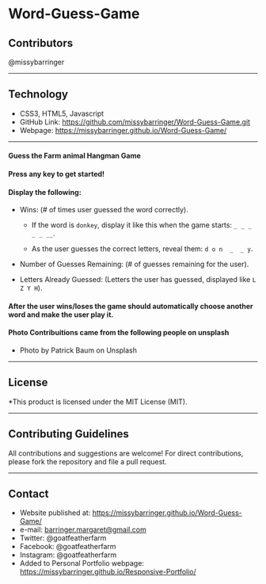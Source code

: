 # Word-Guess-Game

## Contributors
@missybarringer
____________________________________
## Technology
* CSS3, HTML5, Javascript
* GitHub Link: https://github.com/missybarringer/Word-Guess-Game.git
* Webpage: https://missybarringer.github.io/Word-Guess-Game/
____________________________________

#### Guess the Farm animal Hangman Game

#### Press any key to get started!
#### Display the following:
* Wins: (# of times user guessed the word correctly).

   * If the word is `donkey`, display it like this when the game starts: `_ _ _ _ _ __`.

   * As the user guesses the correct letters, reveal them: `d o n  _  _ y`.

* Number of Guesses Remaining: (# of guesses remaining for the user).

* Letters Already Guessed: (Letters the user has guessed, displayed like `L Z Y H`).

#### After the user wins/loses the game should automatically choose another word and make the user play it.

#### Photo Contribuitions came from the following people on unsplash
* Photo by Patrick Baum on Unsplash
____________________________________
## License
*This product is licensed under the MIT License (MIT).
____________________________________
## Contributing Guidelines
All contributions and suggestions are welcome!
For direct contributions, please fork the repository and file a pull request.
____________________________________
## Contact
* Website published at: https://missybarringer.github.io/Word-Guess-Game/
* e-mail: barringer.margaret@gmail.com
* Twitter: @goatfeatherfarm
* Facebook: @goatfeatherfarm
* Instagram: @goatfeatherfarm
* Added to Personal Portfolio webpage: https://missybarringer.github.io/Responsive-Portfolio/

